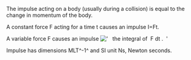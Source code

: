 The impulse acting on a body (usually during a collision) is equal to
the change in momentum of the body.

A constant force F acting for a time t causes an impulse I=Ft.

A variable force F causes an impulse
!['   the integral of  F dt .  '](../dictionary/equation_images/2141.1..png)

Impulse has dimensions MLT^-1^ and SI unit Ns, Newton seconds.
